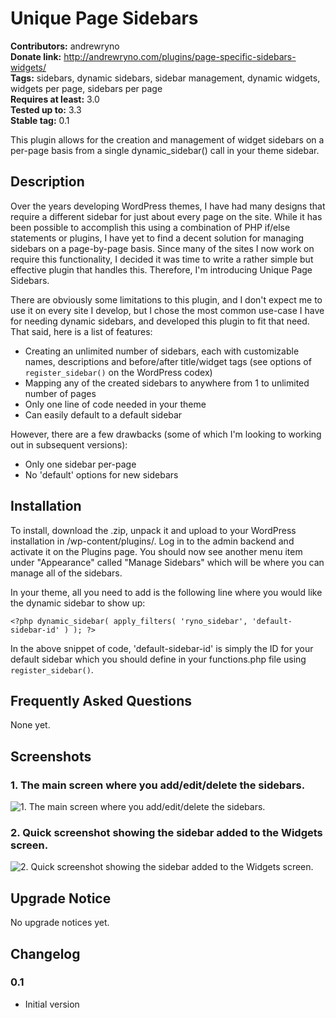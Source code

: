 # Unique Page Sidebars #

**Contributors:** andrewryno    
**Donate link:** http://andrewryno.com/plugins/page-specific-sidebars-widgets/    
**Tags:** sidebars, dynamic sidebars, sidebar management, dynamic widgets, widgets per page, sidebars per page    
**Requires at least:** 3.0    
**Tested up to:** 3.3    
**Stable tag:** 0.1

This plugin allows for the creation and management of widget sidebars on a per-page basis from a single dynamic_sidebar() call in your theme sidebar.

## Description ##

Over the years developing WordPress themes, I have had many designs that require a different sidebar for just about every page on the site. While it has been possible to accomplish this using a combination of PHP if/else statements or plugins, I have yet to find a decent solution for managing sidebars on a page-by-page basis. Since many of the sites I now work on require this functionality, I decided it was time to write a rather simple but effective plugin that handles this. Therefore, I'm introducing Unique Page Sidebars.

There are obviously some limitations to this plugin, and I don't expect me to use it on every site I develop, but I chose the most common use-case I have for needing dynamic sidebars, and developed this plugin to fit that need. That said, here is a list of features:

* Creating an unlimited number of sidebars, each with customizable names, descriptions and before/after title/widget tags (see options of `register_sidebar()` on the WordPress codex)
* Mapping any of the created sidebars to anywhere from 1 to unlimited number of pages
* Only one line of code needed in your theme
* Can easily default to a default sidebar

However, there are a few drawbacks (some of which I'm looking to working out in subsequent versions):

* Only one sidebar per-page
* No 'default' options for new sidebars

## Installation ##

To install, download the .zip, unpack it and upload to your WordPress installation in /wp-content/plugins/. Log in to the admin backend and activate it on the Plugins page. You should now see another menu item under "Appearance" called "Manage Sidebars" which will be where you can manage all of the sidebars.

In your theme, all you need to add is the following line where you would like the dynamic sidebar to show up:

`<?php dynamic_sidebar( apply_filters( 'ryno_sidebar', 'default-sidebar-id' ) ); ?>`

In the above snippet of code, 'default-sidebar-id' is simply the ID for your default sidebar which you should define in your functions.php file using `register_sidebar()`.

## Frequently Asked Questions ##

None yet.

## Screenshots ##

### 1. The main screen where you add/edit/delete the sidebars. ###
![1. The main screen where you add/edit/delete the sidebars.](http://s.wordpress.org/extend/plugins/unique-page-sidebars/screenshot-1.png)

### 2. Quick screenshot showing the sidebar added to the Widgets screen. ###
![2. Quick screenshot showing the sidebar added to the Widgets screen.](http://s.wordpress.org/extend/plugins/unique-page-sidebars/screenshot-2.png)


## Upgrade Notice ##

No upgrade notices yet.

## Changelog ##

### 0.1 ###
* Initial version

